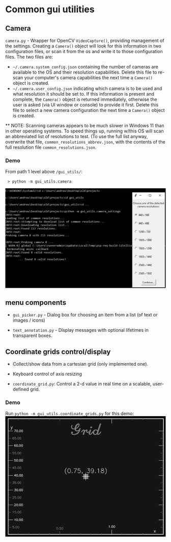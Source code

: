 # Common gui utilities

## Camera

`camera.py` - Wrapper for OpenCV `VideoCapture()`, providing management of the settings. Creating a 
`Camera()` object will look for this information in two configuration files, or scan it from the os and write it to 
those configuration files. The two files are:

* `~/.camera.system_config.json` containing the number of cameras are available to the OS and their resolution
  capabilities.   Delete this file to re-scan your computer's camera capabilities the next time a
`Camera()` object is created.
* `~/.camera.user_config.json` indicating which camera is to be used and what resolution it should be set to.  If 
  this information is present and complete, the `Camera()` object is returned immediately, otherwise the user is asked 
(via UI window or console) to provide it first.  Delete this file to select a new camera configuration the next time a
`Camera()` object is created.

** NOTE:  Scanning cameras appears to be much slower in Windows 11 than in other operating
systems. To speed things up, running w/this OS will scan an abbreviated list of resolutions
to test.  (To use the full list anyway, overwrite that file, `common_resolutions_abbrev.json`, with the contents of the
full resolution file `common_resolutions.json`.

### Demo
From path 1 level above `/gui_utils/`:

```
 > python -m gui_utils.camera
```

![res_detect_user_pick](https://github.com/andsmith/gui_utils/blob/main/detect_resolution_and_gui_picker.png)

## menu components

* `gui_picker.py` - Dialog box for choosing an item from a list (of text or images / icons)

* `text_annotation.py` - Display messages with optional lifetimes in transparent boxes.

## Coordinate grids control/display

* Collect/show data from a cartesian grid (only implemented one).
* Keyboard control of axis resizing

* `coordinate_grid.py`:  Control a 2-d value in real time on a scalable, user-defined grid.

### Demo
  Run `python -m gui_utils.coordinate_grids.py` for this demo:
  ![demo in coordinate_grids.py](https://github.com/andsmith/gui_utils/blob/main/grid.png)
